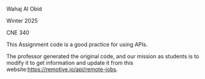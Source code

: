 Wahaj Al Obid

Winter 2025

CNE 340

This Assignment code is a good practice for using APIs. 

The professor generated the original code, and our mission as students is to modify it to get information and update it from this website:https://remotive.io/api/remote-jobs.
